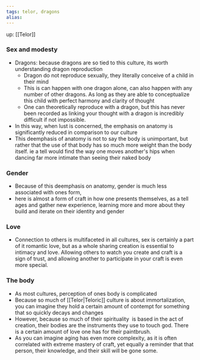 ```yaml
---
tags: telor, dragons
alias: 
---
```

up: [[Telor]]

### Sex and modesty
 - Dragons: because dragons are so tied to this culture, its worth understanding dragon reproduction
	 - Dragon do not reproduce sexually, they literally conceive of a child in their mind
	 - This is can happen with one dragon alone, can also happen with any number of other dragons. As long as they are able to conceptualize this child with perfect harmony and clarity of thought
	 - One can theoretically reproduce with a dragon, but this has never been recorded as linking your thought with a dragon is incredibly difficult if not impossible.
 - In this way, when lust is concerned, the emphasis on anatomy is significantly reduced in comparison to our culture
 - This deemphasis of anatomy is not to say the body is unimportant, but rather that the use of that body has so much more weight than the body itself. ie a tell would find the way one moves another's hips when dancing far more intimate than seeing their naked body 
### Gender
- Because of this deemphasis on anatomy, gender is much less associated with ones form,
- here is almost a form of craft in how one presents themselves, as a tell ages and gather new experience, learning more and more about they build and iterate on their identity and gender
### Love
- Connection to others is multifaceted in all cultures, sex is certainly a part of it romantic love, but as a whole sharing creation is essential to intimacy and love. Allowing others to watch you create and craft is a sign of trust, and allowing another to participate in your craft is even more special.
### The body
-   As most cultures, perception of ones body is complicated
-   Because so much of [[Telor|Teloric]] culture is about immortalization, you can imagine they hold a certain amount of contempt for something that so quickly decays and changes
-   However, because so much of their spirituality  is based in the act of creation, their bodies are the instruments they use to touch god. There is a certain amount of love one has for their paintbrush.
-   As you can imagine aging has even more complexity, as it is often correlated with extreme mastery of craft, yet equally a reminder that that person, their knowledge, and their skill will be gone some.

